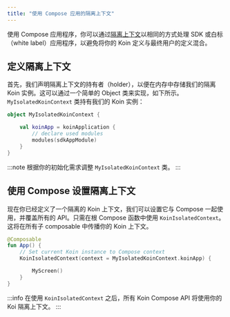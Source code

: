 ```yaml
---
title: "使用 Compose 应用的隔离上下文"
---
```

使用 Compose 应用程序，你可以通过[隔离上下文](/docs/reference/koin-core/context-isolation.md)以相同的方式处理 SDK 或白标（white label）应用程序，以避免将你的 Koin 定义与最终用户的定义混合。

## 定义隔离上下文

首先，我们声明隔离上下文的持有者（holder），以便在内存中存储我们的隔离 Koin 实例。这可以通过一个简单的 Object 类来实现，如下所示。`MyIsolatedKoinContext` 类持有我们的 Koin 实例：

```kotlin
object MyIsolatedKoinContext {

    val koinApp = koinApplication {
        // declare used modules
        modules(sdkAppModule)
    }
}
```

:::note
根据你的初始化需求调整 `MyIsolatedKoinContext` 类。
:::

## 使用 Compose 设置隔离上下文

现在你已经定义了一个隔离的 Koin 上下文，我们可以设置它与 Compose 一起使用，并覆盖所有的 API。只需在根 Compose 函数中使用 `KoinIsolatedContext`。这将在所有子 composable 中传播你的 Koin 上下文。

```kotlin
@Composable
fun App() {
    // Set current Koin instance to Compose context
    KoinIsolatedContext(context = MyIsolatedKoinContext.koinApp) {

        MyScreen()
    }
}
```

:::info
在使用 `KoinIsolatedContext` 之后，所有 Koin Compose API 将使用你的 Koi 隔离上下文。
:::